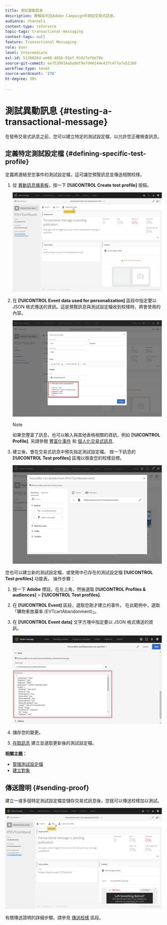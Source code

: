 ```yaml
---
title: 測試異動訊息
description: 瞭解如何在Adobe Campaign中測試交易式訊息。
audience: channels
content-type: reference
topic-tags: transactional-messaging
context-tags: null
feature: Transactional Messaging
role: User
level: Intermediate
exl-id: 5138826d-ae08-403b-91ef-91027ef6e78e
source-git-commit: ee7539914aba9df9e7d46144e437c477a7e52168
workflow-type: tm+mt
source-wordcount: '278'
ht-degree: 30%

---
```


# 測試異動訊息 {#testing-a-transactional-message}

在發佈交易式訊息之前，您可以建立特定的測試設定檔，以允許您正確檢查訊息。

## 定義特定測試設定檔 {#defining-specific-test-profile}

定義將連結至您事件的測試設定檔，這可讓您預覽訊息並傳送相關校樣。

1. 從 [異動訊息儀表板](../../channels/using/editing-transactional-message.md#accessing-transactional-messages)，按一下 **[!UICONTROL Create test profile]** 按鈕。

   ![](assets/message-center_test-profile.png)

1. 在 **[!UICONTROL Event data used for personalization]** 區段中指定要以 JSON 格式傳送的資訊。這是預覽訊息與測試設定檔收到校樣時，將會使用的內容。

   ![](assets/message-center_event-data.png)

   >[!NOTE]
   >
   >如果您豐富了訊息，也可以輸入與其他表格相關的資訊，例如 **[!UICONTROL Profile]**. 另請參閱 [豐富化事件](../../channels/using/configuring-transactional-event.md#enriching-the-transactional-message-content) 和 [個人化交易式訊息](../../channels/using/editing-transactional-message.md#personalizing-a-transactional-message).

1. 建立後，會在交易式訊息中預先指定測試設定檔。 按一下訊息的 **[!UICONTROL Test profiles]** 區塊以檢查您的校樣目標。

   ![](assets/message-center_5.png)

您也可以建立新的測試設定檔，或使用中已存在的測試設定檔 **[!UICONTROL Test profiles]** 功能表。 操作步驟：

1. 按一下 **Adobe** 標誌，在左上角，然後選取 **[!UICONTROL Profiles & audiences]** > **[!UICONTROL Test profiles]**.
1. 在 **[!UICONTROL Event]** 區段，選取您剛才建立的事件。 在此範例中，選取「購物車放棄率 (EVTcartAbandonment)」。
1. 在 **[!UICONTROL Event data]** 文字方塊中指定要以 JSON 格式傳送的資訊。

   ![](assets/message-center_3.png)

1. 儲存您的變更。
1. [存取訊息](../../channels/using/editing-transactional-message.md#accessing-transactional-messages) 建立並選取更新後的測試設定檔。

**相關主題：**

* [管理測試設定檔](../../audiences/using/managing-test-profiles.md)
* [建立對象](../../audiences/using/creating-audiences.md)

## 傳送證明 {#sending-proof}

建立一或多個特定測試設定檔並儲存交易式訊息後，您就可以傳送校樣加以測試。

![](assets/message-center_10.png)

有關傳送證明的詳細步驟，請參見 [傳送校樣](../../sending/using/sending-proofs.md) 區段。
